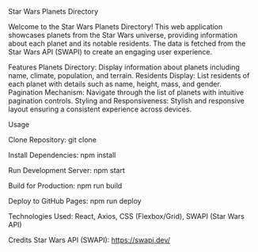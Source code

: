 Star Wars Planets Directory

Welcome to the Star Wars Planets Directory! This web application showcases planets from the Star Wars universe, providing information about each planet and its notable residents. The data is fetched from the Star Wars API (SWAPI) to create an engaging user experience.

Features
Planets Directory: Display information about planets including name, climate, population, and terrain.
Residents Display: List residents of each planet with details such as name, height, mass, and gender.
Pagination Mechanism: Navigate through the list of planets with intuitive pagination controls.
Styling and Responsiveness: Stylish and responsive layout ensuring a consistent experience across devices.

Usage

Clone Repository:
git clone <repository-url>

Install Dependencies:
npm install

Run Development Server:
npm start

Build for Production:
npm run build

Deploy to GitHub Pages:
npm run deploy

Technologies Used:
React,
Axios,
CSS (Flexbox/Grid),
SWAPI (Star Wars API)

Credits
Star Wars API (SWAPI): https://swapi.dev/
